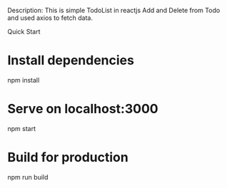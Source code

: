 
Description:
This is simple  TodoList in reactjs
Add and Delete from Todo and used axios to fetch data.


Quick Start
# Install dependencies
npm install

# Serve on localhost:3000
npm start

# Build for production
npm run build
